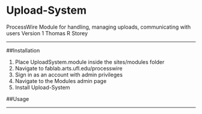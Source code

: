# Upload-System

ProcessWire Module for handling, managing uploads, communicating with users
Version 1
Thomas R Storey

---

##Installation

1. Place UploadSystem.module inside the sites/modules folder
2. Navigate to fablab.arts.ufl.edu/processwire
3. Sign in as an account with admin privileges
4. Navigate to the Modules admin page
5. Install Upload-System


##Usage

---